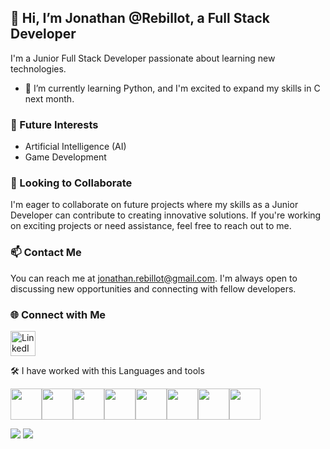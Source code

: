## 👋 Hi, I’m Jonathan @Rebillot, a Full Stack Developer

I'm a Junior Full Stack Developer passionate about learning new technologies.

- 🌱 I’m currently learning Python, and I'm excited to expand my skills in C next month.

### 🚀 Future Interests

- Artificial Intelligence (AI)
- Game Development


### 🔭 Looking to Collaborate

I'm eager to collaborate on future projects where my skills as a Junior Developer can contribute to creating innovative solutions. If you're working on exciting projects or need assistance, feel free to reach out to me.

### 📫 Contact Me

You can reach me at jonathan.rebillot@gmail.com. I'm always open to discussing new opportunities and connecting with fellow developers.

### 🌐 Connect with Me

<a href="https://www.linkedin.com/in/jonathan-rebillot-73b296266/">
  <img src="https://cdn.jsdelivr.net/gh/devicons/devicon/icons/linkedin/linkedin-original.svg" alt="LinkedIn" height="40">
</a>

🛠️ I have worked with this Languages and tools

<img height=50 src="https://cdn.jsdelivr.net/gh/devicons/devicon/icons/python/python-original.svg"/><img height=50 src="https://cdn.jsdelivr.net/gh/devicons/devicon/icons/javascript/javascript-plain.svg"/><img height=50 src="https://cdn.jsdelivr.net/gh/devicons/devicon/icons/html5/html5-original.svg" /><img height=50 src="https://cdn.jsdelivr.net/gh/devicons/devicon/icons/css3/css3-original.svg" /><img height=50 src="https://cdn.jsdelivr.net/gh/devicons/devicon/icons/react/react-original.svg" /><img height=50 src="https://cdn.jsdelivr.net/gh/devicons/devicon/icons/git/git-plain.svg"/><img height=50 src="https://cdn.jsdelivr.net/gh/devicons/devicon/icons/github/github-original.svg"/><img height=50 src="https://cdn.jsdelivr.net/gh/devicons/devicon/icons/bootstrap/bootstrap-original.svg"/>




<img src="https://github-readme-stats.vercel.app/api/top-langs?username=Rebillot&layout=compact&theme=dark"/>
<img src="https://github-readme-streak-stats.herokuapp.com/?user=Rebillot&theme=dark"/>

<!---
Rebillot/Rebillot is a ✨ special ✨ repository because its `README.md` (this file) appears on your GitHub profile.
You can click the Preview link to take a look at your changes.
--->
